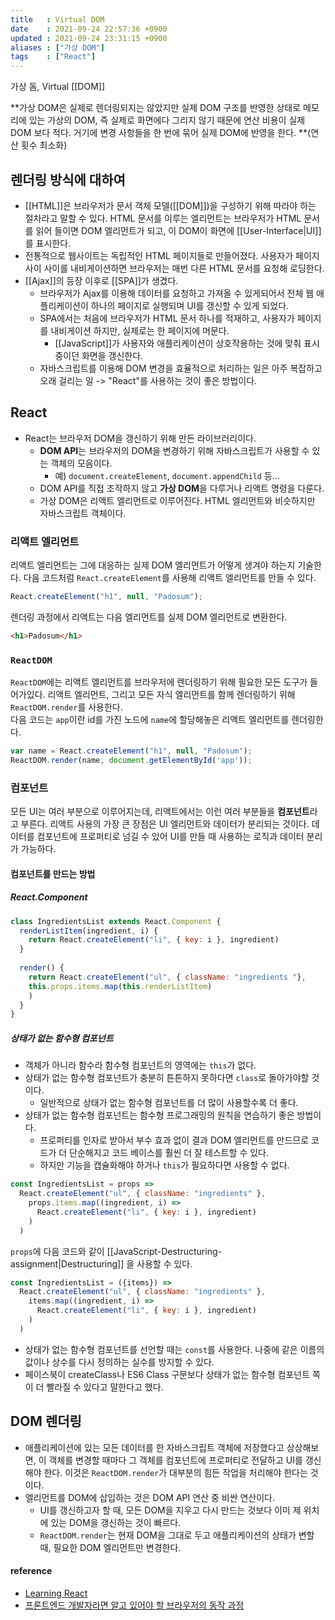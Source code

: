 ```yaml
---
title   : Virtual DOM 
date    : 2021-09-24 22:57:36 +0900
updated : 2021-09-24 23:31:15 +0900
aliases : ["가상 DOM"] 
tags    : ["React"] 
---
```

가상 돔, Virtual [[DOM]]

**가상 DOM은 실제로 렌더링되지는 않았지만 실제 DOM 구조를 반영한 상태로 메모리에 있는 가상의 DOM, 즉 실제로 화면에다 그리지 않기 때문에 연산 비용이 실제 DOM 보다 적다. 거기에 변경 사항들을 한 번에 묶어 실제 DOM에 반영을 한다. **(연산 횟수 최소화)

## 렌더링 방식에 대하여  
- [[HTML]]은 브라우저가 문서 객체 모델([[DOM]])을 구성하기 위해 따라야 하는 절차라고 말할 수 있다. HTML 문서를 이루는 엘리먼트는 브라우저가 HTML 문서를 읽어 들이면 DOM 엘리먼트가 되고, 이 DOM이 화면에 [[User-Interface|UI]]를 표시한다.  
- 전통적으로 웹사이트는 독립적인 HTML 페이지들로 만들어졌다. 사용자가 페이지 사이 사이를 내비게이션하면 브라우저는 매번 다른 HTML 문서를 요청해 로딩한다.  
- [[Ajax]]의 등장 이후로 [[SPA]]가 생겼다.  
	- 브라우저가 Ajax를 이용해 데이터를 요청하고 가져올 수 있게되어서 전체 웹 애플리케이션이 하나의 페이지로 실행되며 UI를 갱신할 수 있게 되었다.  
  - SPA에서는 처음에 브라우저가 HTML 문서 하나를 적재하고, 사용자가 페이지를 내비게이션 하지만, 실제로는 한 페이지에 머문다.  
	  - [[JavaScript]]가 사용자와 애플리케이션이 상호작용하는 것에 맞춰 표시중이던 화면을 갱신한다.
  - 자바스크립트를 이용해 DOM 변경을 효율적으로 처리하는 일은 아주 복잡하고 오래 걸리는 일 -> "React"를 사용하는 것이 좋은 방법이다.  

## React
- React는 브라우저 DOM을 갱신하기 위해 만든 라이브러리이다.  
  - **DOM API**는 브라우저의 DOM을 변경하기 위해 자바스크립트가 사용할 수 있는 객체의 모음이다.  
    - 예) `document.createElement`, `document.appendChild` 등...
  - DOM API를 직접 조작하지 않고 **가상 DOM**을 다루거나 리액트 명령을 다룬다.  
  - 가상 DOM은 리액트 엘리먼트로 이루어진다. HTML 엘리먼트와 비슷하지만 자바스크립트 객체이다.  

### 리액트 엘리먼트  
리액트 엘리먼트는 그에 대응하는 실제 DOM 엘리먼트가 어떻게 생겨야 하는지 기술한다.  다음 코드처럼 `React.createElement`를 사용해 리액트 엘리먼트를 만들 수 있다.  
```javascript
React.createElement("h1", null, "Padosum");
```
렌더링 과정에서 리액트는 다음 엘리먼트를 실제 DOM 엘리먼트로 변환한다.   
```html
<h1>Padosum</h1>
```

### `ReactDOM`
`ReactDOM`에는 리액트 엘리먼트를 브라우저에 렌더링하기 위해 필요한 모든 도구가 들어가있다. 리액트 엘리먼트, 그리고 모든 자식 엘리먼트를 함께 렌더링하기 위해 `ReactDOM.render`를 사용한다.   
다음 코드는 `app`이란 id를 가진 노드에 `name`에 할당해놓은 리액트 엘리먼트를 렌더링한다.  
```javascript
var name = React.createElement("h1", null, "Padosum");
ReactDOM.render(name, document.getElementById('app')); 
```

### 컴포넌트
모든 UI는 여러 부분으로 이루어지는데, 리액트에서는 이런 여러 부분들을 **컴포넌트**라고 부른다. 리액트 사용의 가장 큰 장점은 UI 엘리먼트와 데이터가 분리되는 것이다. 데이터를 컴포넌트에 프로퍼티로 넘길 수 있어 UI를 만들 때 사용하는 로직과 데이터 분리가 가능하다.   

#### 컴포넌트를 만드는 방법  
##### React.Component
```javascript
class IngredientsList extends React.Component {
  renderListItem(ingredient, i) {
    return React.createElement("li", { key: i }, ingredient)
  }
  
  render() {
    return React.createElement("ul", { className: "ingredients "},
	this.props.items.map(this.renderListItem)
	)
  }
}
```

##### 상태가 없는 함수형 컴포넌트  
- 객체가 아니라 함수라 함수형 컴포넌트의 영역에는 `this`가 없다. 
- 상태가 없는 함수형 컴포넌트가 충분히 튼튼하지 못하다면 `class`로 돌아가야할 것이다. 
  - 일반적으로 상태가 없는 함수형 컴포넌트를 더 많이 사용할수록 더 좋다. 
- 상태가 없는 함수형 컴포넌트는 함수형 프로그래밍의 원칙을 연습하기 좋은 방법이다.  
  - 프로퍼티를 인자로 받아서 부수 효과 없이 결과 DOM 엘리먼트를 만드므로 코드가 더 단순해지고 코드 베이스를 훨씬 더 잘 테스트할 수 있다.  
  - 하지만 기능을 캡슐화해야 하거나 `this`가 필요하다면 사용할 수 없다. 
  
```javascript
const IngredientsList = props => 
  React.createElement("ul", { className: "ingredients" },
    props.items.map((ingredient, i) => 
	  React.createElement("li", { key: i }, ingredient)
	)
  )
```
`props`에 다음 코드와 같이 [[JavaScript-Destructuring-assignment|Destructuring]] 을 사용할 수 있다.
```javascript
const IngredientsList = ({items}) =>
  React.createElement("ul", { className: "ingredients" },
    items.map((ingredient, i) => 
	  React.createElement("li", { key: i }, ingredient)
	)
  )
```
- 상태가 없는 함수형 컴포넌트를 선언할 때는 `const`를 사용한다. 나중에 같은 이름의 값이나 상수를 다시 정의하는 실수를 방지할 수 있다.  
- 페이스북이 createClass나 ES6 Class 구문보다 상태가 없는 함수형 컴포넌트 쪽이 더 빨라질 수 있다고 말한다고 했다.  

## DOM 렌더링 
- 애플리케이션에 있는 모든 데이터를 한 자바스크립트 객체에 저장했다고 상상해보면, 이 객체를 변경할 때마다 그 객체를 컴포넌트에 프로퍼티로 전달하고 UI를 갱신해야 한다. 이것은 `ReactDOM.render`가 대부분의 힘든 작업을 처리해야 한다는 것이다.   
- 엘리먼트를 DOM에 삽입하는 것은 DOM API 연산 중 비싼 연산이다.  
  - UI를 갱신하고자 할 때, 모든 DOM을 지우고 다시 만드는 것보다 이미 제 위치에 있는 DOM을 갱신하는 것이 빠르다.  
  - `ReactDOM.render`는 현재 DOM을 그대로 두고 애플리케이션의 상태가 변할 때, 필요한 DOM 엘리먼트만 변경한다. 


#### reference
- [Learning React](http://www.kyobobook.co.kr/product/detailViewKor.laf?ejkGb=KOR&mallGb=KOR&barcode=9791162240373&orderClick=LAG&Kc=)
- [프론트엔드 개발자라면 알고 있어야 할 브라우저의 동작 과정](https://wormwlrm.github.io/2021/03/27/How-browsers-work.html)
